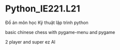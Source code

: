 # Python_IE221.L21
Đồ án môn học Kỹ thuật lập trình python

basic chinese chess with pygame-menu and pygame 

2 player and super ez AI 
